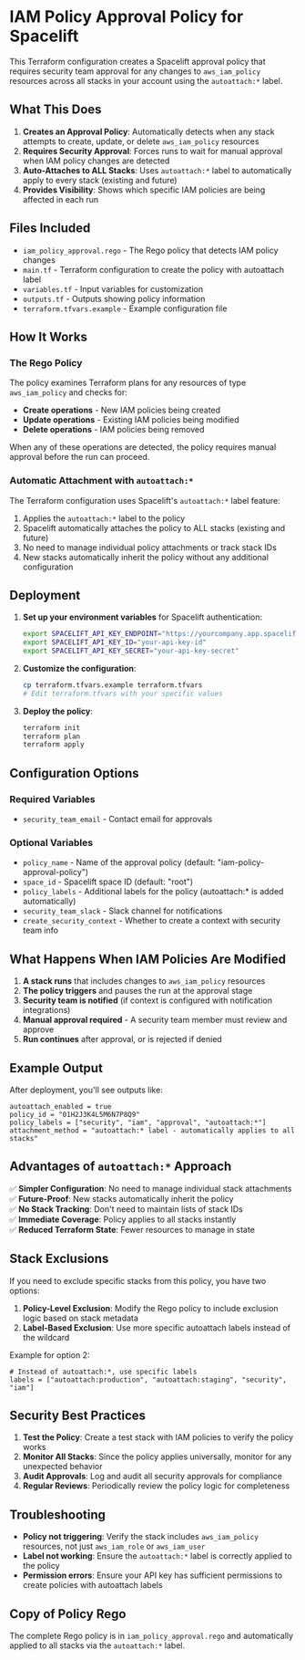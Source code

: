 # IAM Policy Approval Policy for Spacelift

This Terraform configuration creates a Spacelift approval policy that requires security team approval for any changes to `aws_iam_policy` resources across all stacks in your account using the `autoattach:*` label.

## What This Does

1. **Creates an Approval Policy**: Automatically detects when any stack attempts to create, update, or delete `aws_iam_policy` resources
2. **Requires Security Approval**: Forces runs to wait for manual approval when IAM policy changes are detected
3. **Auto-Attaches to ALL Stacks**: Uses `autoattach:*` label to automatically apply to every stack (existing and future)
4. **Provides Visibility**: Shows which specific IAM policies are being affected in each run

## Files Included

- `iam_policy_approval.rego` - The Rego policy that detects IAM policy changes
- `main.tf` - Terraform configuration to create the policy with autoattach label
- `variables.tf` - Input variables for customization
- `outputs.tf` - Outputs showing policy information
- `terraform.tfvars.example` - Example configuration file

## How It Works

### The Rego Policy

The policy examines Terraform plans for any resources of type `aws_iam_policy` and checks for:
- **Create operations** - New IAM policies being created
- **Update operations** - Existing IAM policies being modified
- **Delete operations** - IAM policies being removed

When any of these operations are detected, the policy requires manual approval before the run can proceed.

### Automatic Attachment with `autoattach:*`

The Terraform configuration uses Spacelift's `autoattach:*` label feature:
1. Applies the `autoattach:*` label to the policy
2. Spacelift automatically attaches the policy to ALL stacks (existing and future)
3. No need to manage individual policy attachments or track stack IDs
4. New stacks automatically inherit the policy without any additional configuration

## Deployment

1. **Set up your environment variables** for Spacelift authentication:
   ```bash
   export SPACELIFT_API_KEY_ENDPOINT="https://yourcompany.app.spacelift.io"
   export SPACELIFT_API_KEY_ID="your-api-key-id"
   export SPACELIFT_API_KEY_SECRET="your-api-key-secret"
   ```

2. **Customize the configuration**:
   ```bash
   cp terraform.tfvars.example terraform.tfvars
   # Edit terraform.tfvars with your specific values
   ```

3. **Deploy the policy**:
   ```bash
   terraform init
   terraform plan
   terraform apply
   ```

## Configuration Options

### Required Variables
- `security_team_email` - Contact email for approvals

### Optional Variables
- `policy_name` - Name of the approval policy (default: "iam-policy-approval-policy")
- `space_id` - Spacelift space ID (default: "root")
- `policy_labels` - Additional labels for the policy (autoattach:* is added automatically)
- `security_team_slack` - Slack channel for notifications
- `create_security_context` - Whether to create a context with security team info

## What Happens When IAM Policies Are Modified

1. **A stack runs** that includes changes to `aws_iam_policy` resources
2. **The policy triggers** and pauses the run at the approval stage
3. **Security team is notified** (if context is configured with notification integrations)
4. **Manual approval required** - A security team member must review and approve
5. **Run continues** after approval, or is rejected if denied

## Example Output

After deployment, you'll see outputs like:
```
autoattach_enabled = true
policy_id = "01H2J3K4L5M6N7P8Q9"
policy_labels = ["security", "iam", "approval", "autoattach:*"]
attachment_method = "autoattach:* label - automatically applies to all stacks"
```

## Advantages of `autoattach:*` Approach

✅ **Simpler Configuration**: No need to manage individual stack attachments  
✅ **Future-Proof**: New stacks automatically inherit the policy  
✅ **No Stack Tracking**: Don't need to maintain lists of stack IDs  
✅ **Immediate Coverage**: Policy applies to all stacks instantly  
✅ **Reduced Terraform State**: Fewer resources to manage in state  

## Stack Exclusions

If you need to exclude specific stacks from this policy, you have two options:

1. **Policy-Level Exclusion**: Modify the Rego policy to include exclusion logic based on stack metadata
2. **Label-Based Exclusion**: Use more specific autoattach labels instead of the wildcard

Example for option 2:
```hcl
# Instead of autoattach:*, use specific labels
labels = ["autoattach:production", "autoattach:staging", "security", "iam"]
```

## Security Best Practices

1. **Test the Policy**: Create a test stack with IAM policies to verify the policy works
2. **Monitor All Stacks**: Since the policy applies universally, monitor for any unexpected behavior
3. **Audit Approvals**: Log and audit all security approvals for compliance
4. **Regular Reviews**: Periodically review the policy logic for completeness

## Troubleshooting

- **Policy not triggering**: Verify the stack includes `aws_iam_policy` resources, not just `aws_iam_role` or `aws_iam_user`
- **Label not working**: Ensure the `autoattach:*` label is correctly applied to the policy
- **Permission errors**: Ensure your API key has sufficient permissions to create policies with autoattach labels

## Copy of Policy Rego

The complete Rego policy is in `iam_policy_approval.rego` and automatically applied to all stacks via the `autoattach:*` label.